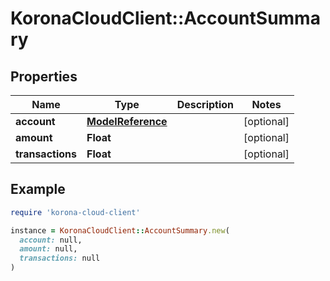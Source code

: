# KoronaCloudClient::AccountSummary

## Properties

| Name | Type | Description | Notes |
| ---- | ---- | ----------- | ----- |
| **account** | [**ModelReference**](ModelReference.md) |  | [optional] |
| **amount** | **Float** |  | [optional] |
| **transactions** | **Float** |  | [optional] |

## Example

```ruby
require 'korona-cloud-client'

instance = KoronaCloudClient::AccountSummary.new(
  account: null,
  amount: null,
  transactions: null
)
```

